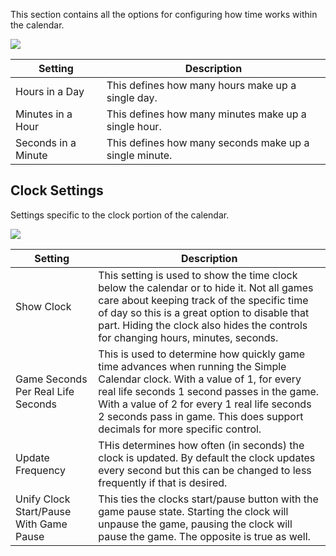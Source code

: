 This section contains all the options for configuring how time works within the calendar.

![](media://calendar-time.png)

| Setting             | Description                                            |
|---------------------|--------------------------------------------------------|
| Hours in a Day      | This defines how many hours make up a single day.      |
| Minutes in a Hour   | This defines how many minutes make up a single hour.   |
| Seconds in a Minute | This defines how many seconds make up a single minute. |

## Clock Settings

Settings specific to the clock portion of the calendar.

![](media://calendar-clock.png)

| Setting                                 | Description                                                                                                                                                                                                                                                                                                |
|-----------------------------------------|------------------------------------------------------------------------------------------------------------------------------------------------------------------------------------------------------------------------------------------------------------------------------------------------------------|
| Show Clock                              | This setting is used to show the time clock below the calendar or to hide it. Not all games care about keeping track of the specific time of day so this is a great option to disable that part. Hiding the clock also hides the controls for changing hours, minutes, seconds.                            |
| Game Seconds Per Real Life Seconds      | This is used to determine how quickly game time advances when running the Simple Calendar clock. With a value of 1, for every real life seconds 1 second passes in the game. With a value of 2 for every 1 real life seconds 2 seconds pass in game. This does support decimals for more specific control. |
| Update Frequency                        | THis determines how often (in seconds) the clock is updated. By default the clock updates every second but this can be changed to less frequently if that is desired.                                                                                                                                      |
| Unify Clock Start/Pause With Game Pause | This ties the clocks start/pause button with the game pause state. Starting the clock will unpause the game, pausing the clock will pause the game. The opposite is true as well.                                                                                                                          |
